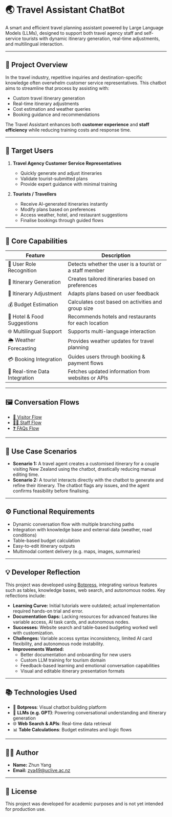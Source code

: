 # 🌏 Travel Assistant ChatBot

A smart and efficient travel planning assistant powered by Large Language Models (LLMs), designed to support both travel agency staff and self-service tourists with dynamic itinerary generation, real-time adjustments, and multilingual interaction.

---

## 📌 Project Overview

In the travel industry, repetitive inquiries and destination-specific knowledge often overwhelm customer service representatives. This chatbot aims to streamline that process by assisting with:

- Custom travel itinerary generation
- Real-time itinerary adjustments
- Cost estimation and weather queries
- Booking guidance and recommendations

The Travel Assistant enhances both **customer experience** and **staff efficiency** while reducing training costs and response time.

---

## 👤 Target Users

1. **Travel Agency Customer Service Representatives**
   - Quickly generate and adjust itineraries
   - Validate tourist-submitted plans
   - Provide expert guidance with minimal training

2. **Tourists / Travellers**
   - Receive AI-generated itineraries instantly
   - Modify plans based on preferences
   - Access weather, hotel, and restaurant suggestions
   - Finalise bookings through guided flows

---

## 🧠 Core Capabilities

| Feature                        | Description |
|-------------------------------|-------------|
| 🧭 User Role Recognition       | Detects whether the user is a tourist or a staff member |
| 🧳 Itinerary Generation        | Creates tailored itineraries based on preferences |
| 🔄 Itinerary Adjustment        | Adapts plans based on user feedback |
| 💰 Budget Estimation           | Calculates cost based on activities and group size |
| 🏨 Hotel & Food Suggestions    | Recommends hotels and restaurants for each location |
| 🌐 Multilingual Support        | Supports multi-language interaction |
| 🌦️ Weather Forecasting         | Provides weather updates for travel planning |
| 💳 Booking Integration         | Guides users through booking & payment flows |
| 📡 Real-time Data Integration | Fetches updated information from websites or APIs |

---

## 🖼️ Conversation Flows

- [🧍 Visitor Flow](https://docs.google.com/drawings/d/1hU8g6DzfzpDIJi82AGaw_Wac-CFdCJGSiryWbNJffX0/edit?usp=sharing)
- [🧑‍💼 Staff Flow](https://docs.google.com/drawings/d/1xyaXa-wJOzSUiReulZQlBeLl567peHHbw0VKm52ZJog/edit?usp=sharing)
- [❓ FAQs Flow](https://docs.google.com/drawings/d/1FEGUqlCvBGj9_mBX1ti7q0gQ45rxFOy8O2hXQsRVj1A/edit?usp=sharing)

---

## 🧪 Use Case Scenarios

- **Scenario 1:** A travel agent creates a customised itinerary for a couple visiting New Zealand using the chatbot, drastically reducing manual editing time.
- **Scenario 2:** A tourist interacts directly with the chatbot to generate and refine their itinerary. The chatbot flags any issues, and the agent confirms feasibility before finalising.

---

## ⚙️ Functional Requirements

- Dynamic conversation flow with multiple branching paths
- Integration with knowledge base and external data (weather, road conditions)
- Table-based budget calculation
- Easy-to-edit itinerary outputs
- Multimodal content delivery (e.g. maps, images, summaries)

---

## 💡 Developer Reflection

This project was developed using [Botpress](https://botpress.com/), integrating various features such as tables, knowledge bases, web search, and autonomous nodes. Key reflections include:

- **Learning Curve:** Initial tutorials were outdated; actual implementation required hands-on trial and error.
- **Documentation Gaps:** Lacking resources for advanced features like variable access, AI task cards, and autonomous nodes.
- **Successes:** Website search and table-based budgeting worked well with customization.
- **Challenges:** Variable access syntax inconsistency, limited AI card flexibility, and autonomous node instability.
- **Improvements Wanted:**
  - Better documentation and onboarding for new users
  - Custom LLM training for tourism domain
  - Feedback-based learning and emotional conversation capabilities
  - Visual and editable itinerary presentation formats

---

## 📚 Technologies Used

- 💬 **Botpress**: Visual chatbot building platform
- 🧠 **LLMs (e.g. GPT)**: Powering conversational understanding and itinerary generation
- 🌐 **Web Search & APIs**: Real-time data retrieval
- 📊 **Table Calculations**: Budget estimates and logic flows

---

## 👨‍🎓 Author

- **Name:** Zhun Yang  
- **Email:** zya49@uclive.ac.nz  


---

## 📎 License

This project was developed for academic purposes and is not yet intended for production use.

